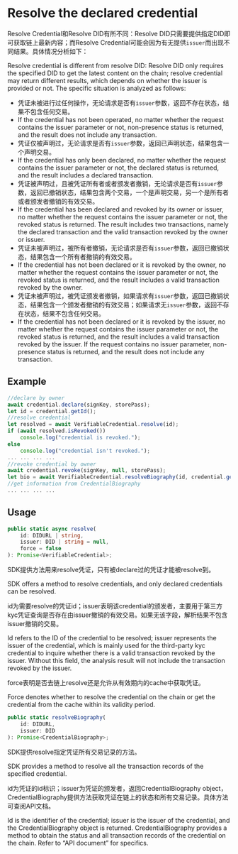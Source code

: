 # Resolve the declared credential

Resolve Credential和Resolve DID有所不同：Resolve DID只需要提供指定DID即可获取链上最新内容；而Resolve Credential可能会因为有无提供`issuer`而出现不同结果。具体情况分析如下：

Resolve credential is different from resolve DID: Resolve DID only requires the specified DID to get the latest content on the chain; resolve credential may return different results, which depends on whether the issuer is provided or not. The specific situation is analyzed as follows:

* 凭证未被进行过任何操作，无论请求是否有`issuer`参数，返回不存在状态，结果不包含任何交易。
* If the credential has not been operated, no matter whether the request contains the issuer parameter or not, non-presence status is returned, and the result does not include any transaction.
* 凭证仅被声明过，无论请求是否有`issuer`参数，返回已声明状态，结果包含一个声明交易。
* If the credential has only been declared, no matter whether the request contains the issuer parameter or not, the declared status is returned, and the result includes a declared transaction.
* 凭证被声明过，且被凭证所有者或者颁发者撤销，无论请求是否有`issuer`参数，返回已撤销状态，结果包含两个交易，一个是声明交易，另一个是所有者或者颁发者撤销的有效交易。
* If the credential has been declared and revoked by its owner or issuer, no matter whether the request contains the issuer parameter or not, the revoked status is returned. The result includes two transactions, namely the declared transaction and the valid transaction revoked by the owner or issuer.
* 凭证未被声明过，被所有者撤销，无论请求是否有`issuer`参数，返回已撤销状态，结果包含一个所有者撤销的有效交易。
* If the credential has not been declared or it is revoked by the owner, no matter whether the request contains the issuer parameter or not, the revoked status is returned, and the result includes a valid transaction revoked by the owner.
* 凭证未被声明过，被凭证颁发者撤销，如果请求有`issuer`参数，返回已撤销状态，结果包含一个颁发者撤销的有效交易；如果请求无`issuer`参数，返回不存在状态，结果不包含任何交易。
* If the credential has not been declared or it is revoked by the issuer, no matter whether the request contains the issuer parameter or not, the revoked status is returned, and the result includes a valid transaction revoked by the issuer. If the request contains no issuer parameter, non-presence status is returned, and the result does not include any transaction.

## Example

```typescript
//declare by owner
await credential.declare(signKey, storePass);
let id = credential.getId();
//resolve credential
let resolved = await VerifiableCredential.resolve(id);
if (await resolved.isRevoked())
	console.log("credential is revoked.");
else
	console.log("credential isn't revoked.");
... ... ... ...  
//revoke credential by owner
await credential.revoke(signKey, null, storePass);
let bio = await VerifiableCredential.resolveBiography(id, credential.getIssuer());
//get information from CredentialBiography
... ... ... ...
```

## Usage

```typescript
public static async resolve(
	id: DIDURL | string,
	issuer: DID | string = null,
	force = false
): Promise<VerifiableCredential>;
```

SDK提供方法用来resolve凭证，只有被declare过的凭证才能被resolve到。

SDK offers a method to resolve credentials, and only declared credentials can be resolved.

id为需要resolve的凭证id；issuer表明该credential的颁发者，主要用于第三方kyc凭证查询是否存在由issuer撤销的有效交易。如果无该字段，解析结果不包含issuer撤销的交易。

Id refers to the ID of the credential to be resolved; issuer represents the issuer of the credential, which is mainly used for the third-party kyc credential to inquire whether there is a valid transaction revoked by the issuer. Without this field, the analysis result will not include the transaction revoked by the issuer.

force表明是否去链上resolve还是允许从有效期内的cache中获取凭证。

Force denotes whether to resolve the credential on the chain or get the credential from the cache within its validity period.

```typescript
public static resolveBiography(
	id: DIDURL,
	issuer: DID
): Promise<CredentialBiography>;
```

SDK提供resolve指定凭证所有交易记录的方法。

SDK provides a method to resolve all the transaction records of the specified credential.

id为凭证的id标识；issuer为凭证的颁发者，返回CredentialBiography object，CredentialBiography提供方法获取凭证在链上的状态和所有交易记录。具体方法可查阅API文档。

Id is the identifier of the credential; issuer is the issuer of the credential, and the CredentialBiography object is returned. CredentialBiography provides a method to obtain the status and all transaction records of the credential on the chain. Refer to “API document” for specifics.
